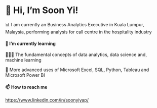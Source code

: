# 👋 Hi, I’m Soon Yi!

📊 I am currently an Business Analytics Executive in Kuala Lumpur, Malaysia, performing analysis for call centre in the hospitality industry



#### 🌱 I’m currently learning

🙇🏻‍♀️ The fundamental concepts of data analytics, data science and, machine learning

🔧 More advanced uses of Microsoft Excel, SQL, Python, Tableau and Microsoft Power BI



#### 📫 How to reach me

https://www.linkedin.com/in/soonyiyap/
